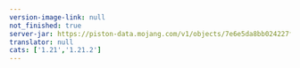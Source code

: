 ```yaml
---
version-image-link: null
not_finished: true
server-jar: https://piston-data.mojang.com/v1/objects/7e6e5da8bb024227ffa0d24cfa3181e6a772bb76/server.jar
translator: null
cats: ['1.21','1.21.2']
---
```

